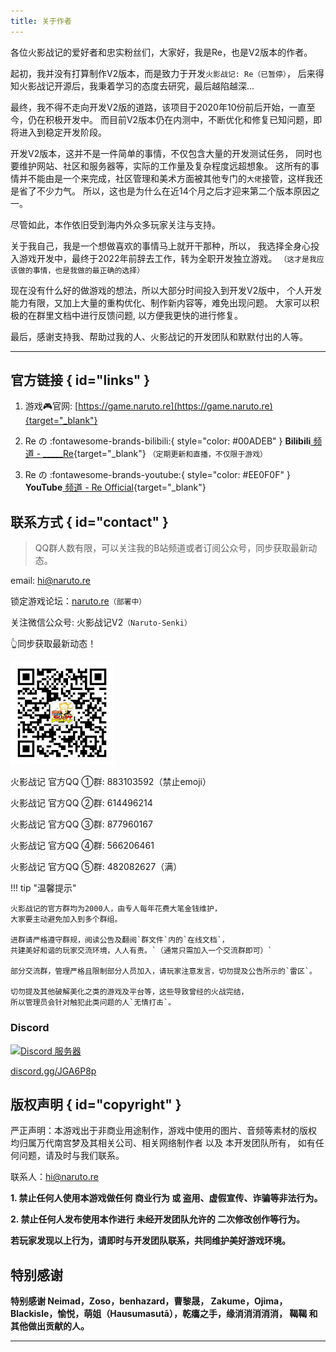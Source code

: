 ```yaml
---
title: 关于作者
---
```


各位火影战记的爱好者和忠实粉丝们，大家好，我是Re，也是V2版本的作者。

起初，我并没有打算制作V2版本，而是致力于开发`火影战记: Re（已暂停）`，
后来得知火影战记开源后，我秉着学习的态度去研究，最后越陷越深...

最终，我不得不走向开发V2版的道路，该项目于2020年10份前后开始，一直至今，仍在积极开发中。
而目前V2版本仍在内测中，不断优化和修复已知问题，即将进入到稳定开发阶段。

开发V2版本，这并不是一件简单的事情，不仅包含大量的开发测试任务，
同时也要维护网站、社区和服务器等，实际的工作量及复杂程度远超想象。
这所有的事情并不能由是一个来完成，社区管理和美术方面被其他专门的`大佬`接管，这样我还是省了不少力气。
所以，这也是为什么在近14个月之后才迎来第二个版本原因之一。

尽管如此，本作依旧受到海内外众多玩家关注与支持。

关于我自己，我是一个想做喜欢的事情马上就开干那种，所以，
我选择全身心投入游戏开发中，最终于2022年前辞去工作，转为全职开发独立游戏。
`（这才是我应该做的事情，也是我做的最正确的选择）`

现在没有什么好的做游戏的想法，所以大部分时间投入到开发V2版中，
个人开发能力有限，又加上大量的重构优化、制作新内容等，难免出现问题。
大家可以积极的在群里文档中进行反馈问题, 以方便我更快的进行修复。

最后，感谢支持我、帮助过我的人、火影战记的开发团队和默默付出的人等。

---

## 官方链接 { id="links" }

1. 游戏:video_game:官网: [https://game.naruto.re](https://game.naruto.re){target="_blank"}

2. Re の  :fontawesome-brands-bilibili:{ style="color: #00ADEB" }
__Bilibili__[ 频道 - _____Re](https://space.bilibili.com/122989580){target="_blank"}
`（定期更新和直播，不仅限于游戏）`

3. Re の :fontawesome-brands-youtube:{ style="color: #EE0F0F" }
__YouTube__[ 频道 - Re Official](https://www.youtube.com/channel/UCL9gDeedGZdf3hjRd-Zr7cg){target="_blank"}

## 联系方式 { id="contact" }

> QQ群人数有限，可以关注我的B站频道或者订阅公众号，同步获取最新动态。

email: hi@naruto.re

锁定游戏论坛：[naruto.re](#)`（部署中）`

关注微信公众号: 火影战记V2`（Naruto-Senki）`

:point_up_2:同步获取最新动态！

![wx](../assets/img/wx.jpg)

火影战记 官方QQ ①群: 883103592（禁止emoji）

火影战记 官方QQ ②群: 614496214

火影战记 官方QQ ③群: 877960167

火影战记 官方QQ ④群: 566206461

火影战记 官方QQ ⑤群: 482082627（满）

!!! tip "温馨提示"

    火影战记的官方群均为2000人，由专人每年花费大笔金钱维护，
    大家要主动避免加入到多个群组。

    进群请严格遵守群规，阅读公告及翻阅`群文件`内的`在线文档`，
    共建美好和谐的玩家交流环境，人人有责。`（通常只需加入一个交流群即可）`

    部分交流群，管理严格且限制部分人员加入，请玩家注意发言，切勿提及公告所示的`雷区`。

    切勿提及其他破解美化之类的游戏及平台等，这些导致曾经的火战完结，
    所以管理员会针对触犯此类问题的人`无情打击`。

### Discord

<a href="https://discord.gg/djs"><img src="https://img.shields.io/discord/768961957990367232?color=5865F2&logo=discord&logoColor=white&style=for-the-badge" alt="Discord 服务器" /></a>

[discord.gg/JGA6P8p](https://discord.gg/JGA6P8p)

## 版权声明 { id="copyright" }

严正声明：本游戏出于非商业用途制作，游戏中使用的图片、音频等素材的版权
均归属万代南宫梦及其相关公司、相关网络制作者 以及 本开发团队所有，
如有任何问题，请及时与我们联系。

联系人：<hi@naruto.re>

__1. 禁止任何人使用本游戏做任何 商业行为 或 盗用、虚假宣传、诈骗等非法行为。__

__2. 禁止任何人发布使用本作进行 未经开发团队允许的 二次修改创作等行为。__

__若玩家发现以上行为，请即时与开发团队联系，共同维护美好游戏环境。__

## 特别感谢

__特别感谢 Neimad，Zoso，benhazard，曹黎晟，
Zakume，Ojima，Blackisle，愉悦，萌姐（Hausumasutā），乾癟之手，缘消消消消消，
鞨鞨
和其他做出贡献的人。__

---

<script src="https://unpkg.com/@waline/client@v2/dist/waline.js"></script>
<link href='//unpkg.com/@waline/client@v2/dist/waline.css' rel='stylesheet'/>
<div id="waline"></div>
<script>
Waline.init({
  el: '#waline',
  serverURL: 'https://mb.naruto.re',
  pageview: true,
  emoji: [
    '//unpkg.com/@waline/emojis@1.0.1/tw-emoji',
    '//unpkg.com/@waline/emojis@1.0.1/bilibili',
    '//unpkg.com/@waline/emojis@1.0.1/tieba',
  ],
});
</script>
